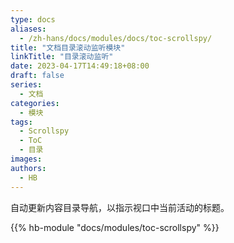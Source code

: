 ```yaml
---
type: docs
aliases:
  - /zh-hans/docs/modules/docs/toc-scrollspy/
title: "文档目录滚动监听模块"
linkTitle: "目录滚动监听"
date: 2023-04-17T14:49:18+08:00
draft: false
series:
  - 文档
categories:
  - 模块
tags:
  - Scrollspy
  - ToC
  - 目录
images:
authors:
  - HB
---
```


自动更新内容目录导航，以指示视口中当前活动的标题。

<!--more-->

{{% hb-module "docs/modules/toc-scrollspy" %}}
